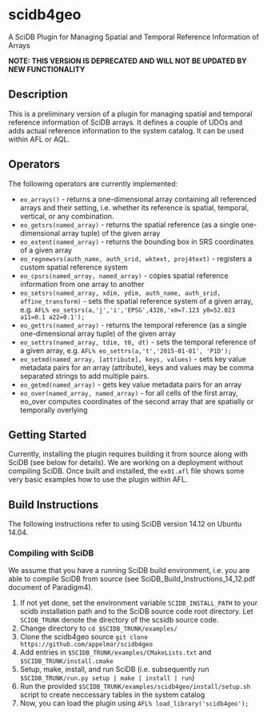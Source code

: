 # scidb4geo
A SciDB Plugin for Managing Spatial and Temporal Reference Information of Arrays

**NOTE: THIS VERSION IS DEPRECATED AND WILL NOT BE UPDATED BY NEW FUNCTIONALITY**

## Description
This is a preliminary version of a plugin for managing spatial and temporal reference information of SciDB arrays. It defines a couple of UDOs and adds actual reference information to the system catalog. It can be used within AFL or AQL. 

## Operators
The following operators are currently implemented:
- `eo_arrays()` - returns a one-dimensional array containing all referenced arrays and their setting, i.e. whether its reference is spatial, temporal, vertical, or any combination.
- `eo_getsrs(named_array)` - returns the spatial reference (as a single one-dimensional array tuple) of the given array
- `eo_extent(named_array)` - returns the bounding box in SRS coordinates of a given array 
- `eo_regnewsrs(auth_name, auth_srid, wktext, proj4text)` - registers a custom spatial reference system 
- `eo_cpsrs(named_array, named_array)` - copies spatial reference information from one array to another
- `eo_setsrs(named_array, xdim, ydim, auth_name, auth_srid, affine_transform)` - sets the spatial reference system of a given array, e.g. `AFL% eo_setsrs(a,'j','i','EPSG',4326,'x0=7.123 y0=52.023 a11=0.1 a22=0.1');`
- `eo_gettrs(named_array)` - returns the temporal reference (as a single one-dimensional array tuple) of the given array
- `eo_settrs(named_array, tdim, t0, dt)` - sets the temporal reference of a given array, e.g. `AFL% eo_settrs(a,'t','2015-01-01', 'P1D');`
- `eo_setmd(named_array, [attribute], keys, values)` - sets key value metadata pairs for an array (attribute), keys and values may be comma separated strings to add multiple pairs. 
- `eo_getmd(named_array)` - gets key value metadata pairs for an array 
- `eo_over(named_array, named_array)` - for all cells of the first array, eo_over computes coordinates of the second array that are spatially or temporally overlying


## Getting Started
Currently, installing the plugin requires building it from source along with SciDB (see below for details). We are working on a deployment without compiling SciDB.
Once built and installed, the `ex01.afl` file shows some very basic examples how to use the plugin within AFL.


## Build Instructions
The following instructions refer to using SciDB version 14.12 on Ubuntu 14.04.

<!--### The fast way: Linking with prebuilt SciDB dev packages 
1. Install prebuilt binary packages from Paradigm4 and some additional dependencies (see install_dependencies.sh)
2. Clone the scidb4geo source `git clone https://github.com/appelmar/scidb4geo`
3. Run `cmake . && XXXXX`
4. The resulting install/libscidb4geo.so library can now be used to install it as a SciDB plugin (see Installation) XXXX -->

### Compiling with SciDB
We assume that you have a running SciDB build environment, i.e. you are able to compile SciDB from source (see SciDB_Build_Instructions_14_12.pdf document of Paradigm4).

1. If not yet done, set the environment variable `SCIDB_INSTALL_PATH` to your scidb installation path and to the SciDB source code root directory. Let `SCIDB_TRUNK` denote the directory of the scsidb source code.
2. Change directory to `cd $SCIDB_TRUNK/examples/`
3. Clone the scidb4geo source `git clone https://github.com/appelmar/scidb4geo`
4. Add entries in `$SCIDB_TRUNK/examples/CMakeLists.txt` and `$SCIDB_TRUNK/install.cmake`
5. Setup, make, install, and run SciDB  (i.e. subsequently run `$SCIDB_TRUNK/run.py setup | make | install | run`)
7. Run the provided `$SCIDB_TRUNK/examples/scidb4geo/install/setup.sh` script to create neccessary tables in the system catalog
8. Now, you can load the plugin using `AFL% load_library('scidb4geo');`




